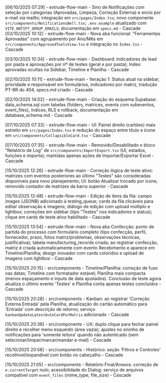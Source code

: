 [06/10/2025 07:29] - extrude-flow-main - Sino de Notificações com seleção por categorias (Aprovadas, Limpeza, Correção Externa) e envio por e-mail via mailto; integração em `src/pages/Index.tsx`; novo componente `src/components/NotificationsBell.tsx`; `.env.example` atualizado com `VITE_NOTIFY_GROUP_EMAILS`; documentação em `specs.md` - Cascade
[03/10/2025 10:12] - extrude-flow-main - Nova aba funcional: "Ferramentas Aprovadas" com agrupamento por Ano/Mês em `src/components/ApprovedToolsView.tsx` e integração no `Index.tsx` - Cascade

[03/10/2025 10:34] - extrude-flow-main - Dashboard: indicadores de lead por pasta e aprovações por nº de testes (geral e por pasta); Index: aprovadas ocultas na Sidebar, Timeline e Planilha - Cascade

[02/10/2025 10:11] - extrude-flow-main - Iteração 1: Status atual na sidebar, prioridade e responsável em formulários, indicadores por matriz, tradução PT-BR do 404, specs.md criado - Cascade

[02/10/2025 14:02] - extrude-flow-main - Criação do esquema Supabase: data_schema.sql com tabelas (folders, matrices, events com subeventos, event_files), índices, RLS e rollback; documentação em database_schema.md - Cascade

[07/10/2025 07:33] - extrude-flow-main - UI: Painel direito (cartões) mais estreito em `src/pages/Index.tsx` e redução do espaço entre título e ícone em `src/components/CollapsibleCard.tsx` - Cascade

[07/10/2025 07:35] - extrude-flow-main - Removido/Desabilitado o bloco "Relatório de Log" de `src/components/ImportExport.tsx` (UI, estados, funções e imports); mantidas apenas ações de Importar/Exportar Excel - Cascade

[15/10/2025 12:26] - extrude-flow-main - Correção lógica de teste ativo: matrizes com eventos posteriores ao último "Testes" são consideradas disponíveis para novo planejamento; UI: botão Atualizar trocado por ícone, removido contador de matrizes da barra superior - Cascade

[15/10/2025 12:48] - extrude-flow-main - Edição de itens da fila: campo images (JSONB) adicionado à testing_queue; cards da fila clicáveis para editar observação e imagens; diálogo de edição com upload múltiplo e lightbox; correções em sidebar (tipo "Testes" nos indicadores e status); clique em cards de teste ativo habilitado - Cascade

[15/10/2025 13:54] - extrude-flow-main - Nova aba Confecção: ponto de partida do processo com formulário completo (tipo confecção, perfil, fornecedor, prazo, fotos matriz/problemas, observações técnicas, justificativa); tabela manufacturing_records criada; ao registrar confecção, matriz é criada automaticamente com evento Recebimento e aparece em Timeline/Planilha; design inovador com cards coloridos e upload de imagens com lightbox - Cascade

[15/10/2025 20:15] - src/components - Timeline/Planilha: correção de fuso nas datas; Timeline com formatador estável; Planilha mais compacta (menos espaçamento e inputs de data ajustados). Conclusão de teste agora atualiza o último evento 'Testes' e Planilha conta apenas testes concluídos - Cascade

[15/10/2025 20:28] - src/components - Kanban: ao registrar 'Correção Externa Entrada' pela Planilha, atualização do cartão automático para 'Entrada' com descrição de retorno; serviço `kanbanUpdateLatestAutoCardForMatrix` adicionado - Cascade

[15/10/2025 20:36] - src/components - UX: duplo clique para fechar painel direito e recolher menu esquerdo (área vazia); ajustes no sininho de notificações para 'somente leitura' quando não autenticado (sem selecionar/limpar/marcar/mandar e-mail) - Cascade

[15/10/2025 20:58] - src/components - Histórico: seção 'Filtros e Controles' recolhível/expandível com botão no cabeçalho - Cascade

[15/10/2025 21:05] - src/components - Relatório Final/Anexos: correção de `e.currentTarget` nulo; acessibilidade do Dialog; serviço de arquivos compatível com `event_files` (mime_type, file_size) - Cascade

